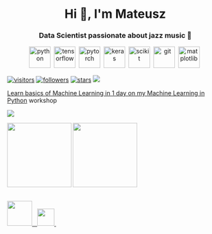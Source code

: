 <h1 align="center">Hi 👋, I'm Mateusz</h1>
<h3 align="center">Data Scientist passionate about jazz music 🎷</h3>



<p align="center">
	<img src="https://tinyurl.com/2hhnufmj" height="50" title="python" alt="python"/>&nbsp;
	<img src="https://tinyurl.com/j9u697re" height="50" title="tensorflow" alt="tensorflow"/>&nbsp;
	<img src="https://tinyurl.com/mzjnnpxx" height="50" title="pytorch" alt="pytorch"/>&nbsp;
	<img src="https://tinyurl.com/3ccbyhs8" height="50" title="keras" alt="keras"/>&nbsp;
	<img src="https://tinyurl.com/5f6s5446" height="50" title="scikit" alt="scikit"/>&nbsp;
	<img src="https://tinyurl.com/3n6vesnc" height="50" title="git" alt="git"/>&nbsp;
	<img src="https://tinyurl.com/kj6dj7ww" height="50" title="matplotlib" alt="matplotlib"/>&nbsp;
</p>

<p align="left">
  <a href="https://github.com/SaxMan96/"><img src="https://komarev.com/ghpvc/?username=SaxMan96&color=green&logo=github" alt="visitors" /></a>
  <a href="https://github.com/SaxMan96/"><img src="https://img.shields.io/github/followers/SaxMan96?logo=github" alt="followers" /></a>
  <a href="https://github.com/SaxMan96/"><img src="https://img.shields.io/github/stars/SaxMan96?affiliations=OWNER&logo=github" alt="stars" /></a>
  <a href="https://stackoverflow.com/users/8081835/mateusz-dorobek"><img src="https://img.shields.io/stackexchange/stackoverflow/r/8081835?color=orange&label=reputation&logo=stackoverflow">
</p>

<p align="left">  </p>

<!-- - 🔭 I’m currently working on [Jazz Embeddings](https://www.mateuszdorobek.pl/posts/2020/06/Jazz-chords-generation)

- 📖 Check out my workshop on [Machine Learning in Python](https://kt.academy/workshop/machineLearningPython)

- 📝 Checkout my portfolio [www.mateuszdorobek.pl](https://www.mateuszdorobek.pl)
 -->
 
Learn basics of Machine Learning in 1 day on my [Machine Learning in Python](https://kt.academy/workshop/machineLearningPython) workshop
 
[<img src="https://raw.githubusercontent.com/SaxMan96/SaxMan96/master/ML%20daty.jpg">](https://kt.academy/workshop/machineLearningPython)

<table>
  <tr>
    <img src="https://tinyurl.com/pmdcbacn" height="150" align="left"/>
    <img src="https://tinyurl.com/5p3hhhv8" height="150" align="center"/>
  </tr>
</table>

<table>
	<tr>
		<a href="https://stackoverflow.com/users/8081835/mateusz-dorobek"><img src="https://tinyurl.com/2u2ezyfx" height="58"/a>&nbsp;&nbsp;
		<a href="https://linkedin.com/in/mateuszdorobek"><img src="https://tinyurl.com/z9x3wwjt" height="40" /a>&nbsp;
		<!-- <a href="https://stackoverflow.com/users/8081835"><img src="https://tinyurl.com/rpvyz98b" height="40" /a> -->
		<!-- <a href="https://kaggle.com/mateuszdorobek"><img src="https://tinyurl.com/sm2vuszb" height="40" /a> -->
	</tr>
</table>

